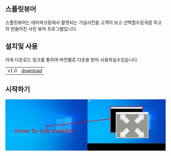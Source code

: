 <h2>스플릿뷰어</h2>
스플릿뷰어는 테마파크등에서 촬영되는 기념사진을 고객이 보고 선택할수있게끔 하고자 만들어진 사진 뷰어 프로그램입니다.

<h2>설치및 사용</h2>
아래 다운로드 링크를 통하여 버전별로 다운을 받아 사용하실수있습니다.
<br>
<table>
<tr>
<td>v1.0</td>
<td><a href="https://mega.nz/file/ZO1HlCwZ#5tML3ZO0izE1sCemWba_4EJsKyl4HTdPYc7_q8ysNmU">download</a></td>
</tr>
</table>

<h2>시작하기</h2>
<img src="./started/1.png">
